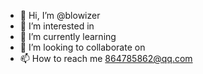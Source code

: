 - 👋 Hi, I’m @blowizer
- 👀 I’m interested in 
- 🌱 I’m currently learning 
- 💞️ I’m looking to collaborate on 
- 📫 How to reach me 864785862@qq.com

<!---
blowizer/blowizer is a ✨ special ✨ repository because its `README.md` (this file) appears on your GitHub profile.
You can click the Preview link to take a look at your changes.
--->
